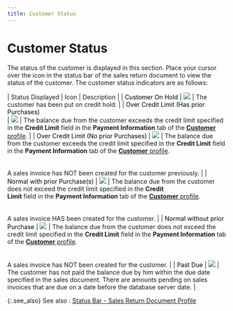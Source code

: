 ```yaml
---
title: Customer Status
---
```


# Customer Status


The status of the customer is displayed in this section. Place your  cursor over the icon in the status bar of the sales return document to  view the status of the customer. The customer status indicators are as  follows:


| Status Displayed | Icon | Description |
| <font color="#000000" class="hcp5">Customer On Hold</font> | ![]({{site.sp_baseurl}}/img/sales_customer_status_icon_on_hold.gif) | The customer has been put on credit hold. |
| <font color="#000000" class="hcp5">Over Credit Limit (Has prior Purchases) <br/> </font> | ![]({{site.sp_baseurl}}/img/sales_customer_over_credit_limit_icon_status_bar.gif) | The balance due from the customer exceeds the credit  limit specified in the **Credit Limit**  field in the **Payment Information**  tab of the [**Customer** profile]({{site.mc_chm}}/creating-a-customer/the-customer-profile-payment-information/the_customer_profile_payment_information.html). |
| <font color="#000000" class="hcp5">Over Credit Limit (No prior Purchases)</font> | ![]({{site.sp_baseurl}}/img/sales_over_credit_limit_no_prior_purchases_customer_status_icon_status_bar.gif) | The balance due from the customer exceeds the credit limit specified  in the **Credit Limit** field in the  **Payment Information** tab of the  [**Customer** profile]({{site.mc_chm}}/creating-a-customer/the-customer-profile-payment-information/the_customer_profile_payment_information.html).<br/><br/><br/>A sales invoice has NOT been created for the customer  previously. |
| <font color="#000000" class="hcp5">Normal with prior Purchase(s)</font> | ![]({{site.sp_baseurl}}/img/sales_customer_status_normal_with_prior_purchases_icon_status_bar.gif) | The balance due from the customer does not exceed the  credit limit specified in the **Credit <br/> Limit** field in the **Payment Information**  tab of the [**Customer** profile]({{site.mc_chm}}/creating-a-customer/the-customer-profile-payment-information/the_customer_profile_payment_information.html).<br/><br/><br/>A sales invoice HAS been created for the customer. |
| <font color="#000000" class="hcp5">Normal without prior Purchase</font> | ![]({{site.sp_baseurl}}/img/sales_normal_no_prior_purchases_status_bar_icon.gif) | The balance due from the customer does not exceed the credit limit specified  in the **Credit Limit** field in the  **Payment Information** tab of the  [**Customer** profile]({{site.mc_chm}}/creating-a-customer/the-customer-profile-payment-information/the_customer_profile_payment_information.html).<br/><br/><br/>A sales invoice has NOT been created for the customer. |
| <font color="#000000" class="hcp5">Past Due </font> | ![]({{site.sp_baseurl}}/img/sales_customer_status_past_due_icon.gif) | The customer has not paid the balance due by him within  the due date specified in the sales document. There are amounts pending  on sales invoices that are due on a date before the database server date. |



{:.see_also}
See also
: [Status  Bar - Sales Return Document Profile]({{site.sp_baseurl}}/sales-ret-docs/sales-ret-doc/contents/status-bar-info/status_bar_sales_return_document_profile.html)
